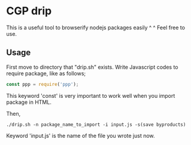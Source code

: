 # CGP drip
This is a useful tool to browserify nodejs packages easily ^ ^
Feel free to use.

## Usage
First move to directory that "drip.sh" exists.
Write Javascript codes to require package, like as follows;
```javascript
const ppp = require('ppp');
```
This keyword 'const' is very important to work well when you import package in HTML.

Then,
```
./drip.sh -n package_name_to_import -i input.js -s(save byproducts)
```
Keyword 'input.js' is the name of the file you wrote just now.

